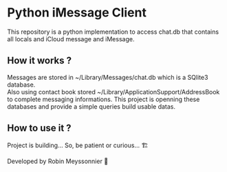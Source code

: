 # Python iMessage Client
This repository is a python implementation to access chat.db that contains all locals and iCloud message and iMessage.

## How it works ?
Messages are stored in ~/Library/Messages/chat.db which is a SQlite3 database.   
Also using contact book stored ~/Library/ApplicationSupport/AddressBook to complete messaging informations.
This project is openning these databases and provide a simple queries build usable datas.   

## How to use it ?
Project is building... So, be patient or curious... 🏗   

Developed by Robin Meyssonnier 🦄